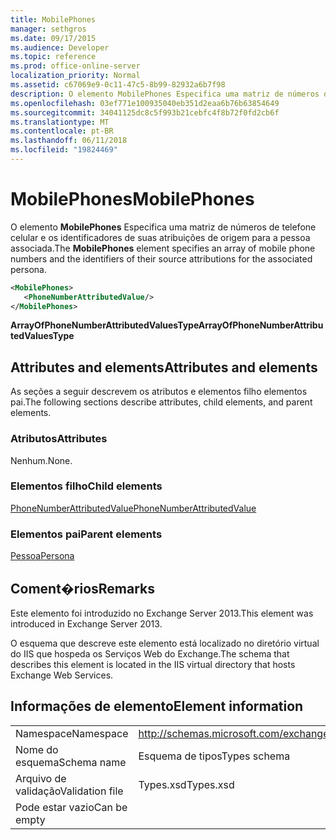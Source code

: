 ```yaml
---
title: MobilePhones
manager: sethgros
ms.date: 09/17/2015
ms.audience: Developer
ms.topic: reference
ms.prod: office-online-server
localization_priority: Normal
ms.assetid: c67069e9-0c11-47c5-8b99-82932a6b7f98
description: O elemento MobilePhones Especifica uma matriz de números de telefone celular e os identificadores de suas atribuições de origem para a pessoa associada.
ms.openlocfilehash: 03ef771e100935040eb351d2eaa6b76b63854649
ms.sourcegitcommit: 34041125dc8c5f993b21cebfc4f8b72f0fd2cb6f
ms.translationtype: MT
ms.contentlocale: pt-BR
ms.lasthandoff: 06/11/2018
ms.locfileid: "19824469"
---
```

# <a name="mobilephones"></a><span data-ttu-id="d9a0a-103">MobilePhones</span><span class="sxs-lookup"><span data-stu-id="d9a0a-103">MobilePhones</span></span>

<span data-ttu-id="d9a0a-104">O elemento **MobilePhones** Especifica uma matriz de números de telefone celular e os identificadores de suas atribuições de origem para a pessoa associada.</span><span class="sxs-lookup"><span data-stu-id="d9a0a-104">The **MobilePhones** element specifies an array of mobile phone numbers and the identifiers of their source attributions for the associated persona.</span></span> 
  
```XML
<MobilePhones>
   <PhoneNumberAttributedValue/>
</MobilePhones>
```

 <span data-ttu-id="d9a0a-105">**ArrayOfPhoneNumberAttributedValuesType**</span><span class="sxs-lookup"><span data-stu-id="d9a0a-105">**ArrayOfPhoneNumberAttributedValuesType**</span></span>
## <a name="attributes-and-elements"></a><span data-ttu-id="d9a0a-106">Attributes and elements</span><span class="sxs-lookup"><span data-stu-id="d9a0a-106">Attributes and elements</span></span>

<span data-ttu-id="d9a0a-107">As seções a seguir descrevem os atributos e elementos filho elementos pai.</span><span class="sxs-lookup"><span data-stu-id="d9a0a-107">The following sections describe attributes, child elements, and parent elements.</span></span>
  
### <a name="attributes"></a><span data-ttu-id="d9a0a-108">Atributos</span><span class="sxs-lookup"><span data-stu-id="d9a0a-108">Attributes</span></span>

<span data-ttu-id="d9a0a-109">Nenhum.</span><span class="sxs-lookup"><span data-stu-id="d9a0a-109">None.</span></span>
  
### <a name="child-elements"></a><span data-ttu-id="d9a0a-110">Elementos filho</span><span class="sxs-lookup"><span data-stu-id="d9a0a-110">Child elements</span></span>

[<span data-ttu-id="d9a0a-111">PhoneNumberAttributedValue</span><span class="sxs-lookup"><span data-stu-id="d9a0a-111">PhoneNumberAttributedValue</span></span>](phonenumberattributedvalue.md)
  
### <a name="parent-elements"></a><span data-ttu-id="d9a0a-112">Elementos pai</span><span class="sxs-lookup"><span data-stu-id="d9a0a-112">Parent elements</span></span>

[<span data-ttu-id="d9a0a-113">Pessoa</span><span class="sxs-lookup"><span data-stu-id="d9a0a-113">Persona</span></span>](persona.md)
  
## <a name="remarks"></a><span data-ttu-id="d9a0a-114">Coment�rios</span><span class="sxs-lookup"><span data-stu-id="d9a0a-114">Remarks</span></span>

<span data-ttu-id="d9a0a-115">Este elemento foi introduzido no Exchange Server 2013.</span><span class="sxs-lookup"><span data-stu-id="d9a0a-115">This element was introduced in Exchange Server 2013.</span></span>
  
<span data-ttu-id="d9a0a-116">O esquema que descreve este elemento está localizado no diretório virtual do IIS que hospeda os Serviços Web do Exchange.</span><span class="sxs-lookup"><span data-stu-id="d9a0a-116">The schema that describes this element is located in the IIS virtual directory that hosts Exchange Web Services.</span></span>
  
## <a name="element-information"></a><span data-ttu-id="d9a0a-117">Informações de elemento</span><span class="sxs-lookup"><span data-stu-id="d9a0a-117">Element information</span></span>

|||
|:-----|:-----|
|<span data-ttu-id="d9a0a-118">Namespace</span><span class="sxs-lookup"><span data-stu-id="d9a0a-118">Namespace</span></span>  <br/> |http://schemas.microsoft.com/exchange/services/2006/types  <br/> |
|<span data-ttu-id="d9a0a-119">Nome do esquema</span><span class="sxs-lookup"><span data-stu-id="d9a0a-119">Schema name</span></span>  <br/> |<span data-ttu-id="d9a0a-120">Esquema de tipos</span><span class="sxs-lookup"><span data-stu-id="d9a0a-120">Types schema</span></span>  <br/> |
|<span data-ttu-id="d9a0a-121">Arquivo de validação</span><span class="sxs-lookup"><span data-stu-id="d9a0a-121">Validation file</span></span>  <br/> |<span data-ttu-id="d9a0a-122">Types.xsd</span><span class="sxs-lookup"><span data-stu-id="d9a0a-122">Types.xsd</span></span>  <br/> |
|<span data-ttu-id="d9a0a-123">Pode estar vazio</span><span class="sxs-lookup"><span data-stu-id="d9a0a-123">Can be empty</span></span>  <br/> ||
   

